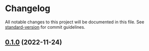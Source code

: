 # Changelog

All notable changes to this project will be documented in this file. See [standard-version](https://github.com/conventional-changelog/standard-version) for commit guidelines.

## [0.1.0](https://github.com/JengYoung/portfolio/compare/v1.4.0...v0.1.0) (2022-11-24)
